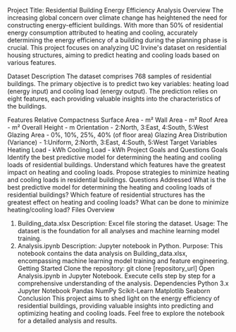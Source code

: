 Project Title: Residential Building Energy Efficiency Analysis
Overview
The increasing global concern over climate change has heightened the need for constructing energy-efficient buildings. With more than 50% of residential energy consumption attributed to heating and cooling, accurately determining the energy efficiency of a building during the planning phase is crucial. This project focuses on analyzing UC Irvine's dataset on residential housing structures, aiming to predict heating and cooling loads based on various features.

Dataset
Description
The dataset comprises 768 samples of residential buildings. The primary objective is to predict two key variables: heating load (energy input) and cooling load (energy output). The prediction relies on eight features, each providing valuable insights into the characteristics of the buildings.

Features
Relative Compactness
Surface Area - m²
Wall Area - m²
Roof Area - m²
Overall Height - m
Orientation - 2:North, 3:East, 4:South, 5:West
Glazing Area - 0%, 10%, 25%, 40% (of floor area)
Glazing Area Distribution (Variance) - 1:Uniform, 2:North, 3:East, 4:South, 5:West
Target Variables
Heating Load - kWh
Cooling Load - kWh
Project Goals and Questions
Goals
Identify the best predictive model for determining the heating and cooling loads of residential buildings.
Understand which features have the greatest impact on heating and cooling loads.
Propose strategies to minimize heating and cooling loads in residential buildings.
Questions Addressed
What is the best predictive model for determining the heating and cooling loads of residential buildings?
Which feature of residential structures has the greatest effect on heating and cooling loads?
What can be done to minimize heating/cooling load?
Files Overview
1. Building_data.xlsx
Description: Excel file storing the dataset.
Usage: The dataset is the foundation for all analyses and machine learning model training.
2. Analysis.ipynb
Description: Jupyter notebook in Python.
Purpose: This notebook contains the data analysis on Building_data.xlsx, encompassing machine learning model training and feature engineering.
Getting Started
Clone the repository: git clone [repository_url]
Open Analysis.ipynb in Jupyter Notebook.
Execute cells step by step for a comprehensive understanding of the analysis.
Dependencies
Python 3.x
Jupyter Notebook
Pandas
NumPy
Scikit-Learn
Matplotlib
Seaborn
Conclusion
This project aims to shed light on the energy efficiency of residential buildings, providing valuable insights into predicting and optimizing heating and cooling loads. Feel free to explore the notebook for a detailed analysis and results.
